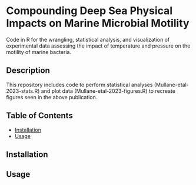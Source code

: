 # Compounding Deep Sea Physical Impacts on Marine Microbial Motility

Code in R for the wrangling, statistical analysis, and visualization of experimental data assessing the impact of temperature and pressure on the motility of marine bacteria. 

## Description

This repository includes code to perform statistical analyses (Mullane-etal-2023-stats.R) and plot data (Mullane-etal-2023-figures.R) to recreate figures seen in the above publication.

## Table of Contents

* [Installation](installation)
* [Usage](usage)

## Installation

## Usage


